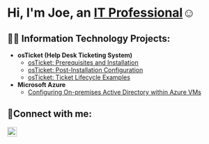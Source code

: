 <h1>Hi, I'm Joe, an <a href="https://www.linkedin.com/in/josephttnguyen/">IT Professional</a>☺</h1>

<h2>👨‍💻 Information Technology Projects:</h2>

- <b>osTicket (Help Desk Ticketing System)</b>
  - [osTicket: Prerequisites and Installation](https://github.com/jttn90/osticket-prereqs)
  - [osTicket: Post-Installation Configuration](https://github.com/jttn90/post-install-config)
  - [osTicket: Ticket Lifecycle Examples](https://github.com/jttn90/ticket-lifecycle)
- <b>Microsoft Azure</b>
  - [Configuring On-premises Active Directory within Azure VMs](https://github.com/jttn90/configure-ad)
  <!-- - [Network Security Groups (NSGs) and Inspecting Network Protocols](https://github.com/jttn90/azure-network-protocols) -->


<h2>🤳Connect with me:</h2>

[<img align="left" alt="Joseph | LinkedIn" width="22px" src="https://cdn.jsdelivr.net/npm/simple-icons@v3/icons/linkedin.svg" />][linkedin]

[linkedin]: https://www.linkedin.com/in/josephttnguyen/
